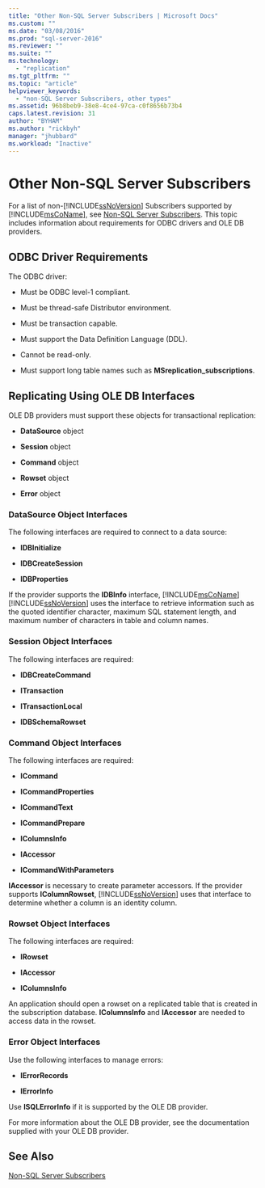 ```yaml
---
title: "Other Non-SQL Server Subscribers | Microsoft Docs"
ms.custom: ""
ms.date: "03/08/2016"
ms.prod: "sql-server-2016"
ms.reviewer: ""
ms.suite: ""
ms.technology: 
  - "replication"
ms.tgt_pltfrm: ""
ms.topic: "article"
helpviewer_keywords: 
  - "non-SQL Server Subscribers, other types"
ms.assetid: 96b8beb9-38e8-4ce4-97ca-c0f8656b73b4
caps.latest.revision: 31
author: "BYHAM"
ms.author: "rickbyh"
manager: "jhubbard"
ms.workload: "Inactive"
---
```

# Other Non-SQL Server Subscribers
  For a list of non-[!INCLUDE[ssNoVersion](../../../includes/ssnoversion-md.md)] Subscribers supported by [!INCLUDE[msCoName](../../../includes/msconame-md.md)], see [Non-SQL Server Subscribers](../../../relational-databases/replication/non-sql/non-sql-server-subscribers.md). This topic includes information about requirements for ODBC drivers and OLE DB providers.  
  
## ODBC Driver Requirements  
 The ODBC driver:  
  
-   Must be ODBC level-1 compliant.  
  
-   Must be thread-safe Distributor environment.  
  
-   Must be transaction capable.  
  
-   Must support the Data Definition Language (DDL).  
  
-   Cannot be read-only.  
  
-   Must support long table names such as **MSreplication_subscriptions**.  
  
## Replicating Using OLE DB Interfaces  
 OLE DB providers must support these objects for transactional replication:  
  
-   **DataSource** object  
  
-   **Session** object  
  
-   **Command** object  
  
-   **Rowset** object  
  
-   **Error** object  
  
### DataSource Object Interfaces  
 The following interfaces are required to connect to a data source:  
  
-   **IDBInitialize**  
  
-   **IDBCreateSession**  
  
-   **IDBProperties**  
  
 If the provider supports the **IDBInfo** interface, [!INCLUDE[msCoName](../../../includes/msconame-md.md)] [!INCLUDE[ssNoVersion](../../../includes/ssnoversion-md.md)] uses the interface to retrieve information such as the quoted identifier character, maximum SQL statement length, and maximum number of characters in table and column names.  
  
### Session Object Interfaces  
 The following interfaces are required:  
  
-   **IDBCreateCommand**  
  
-   **ITransaction**  
  
-   **ITransactionLocal**  
  
-   **IDBSchemaRowset**  
  
### Command Object Interfaces  
 The following interfaces are required:  
  
-   **ICommand**  
  
-   **ICommandProperties**  
  
-   **ICommandText**  
  
-   **ICommandPrepare**  
  
-   **IColumnsInfo**  
  
-   **IAccessor**  
  
-   **ICommandWithParameters**  
  
 **IAccessor** is necessary to create parameter accessors. If the provider supports **IColumnRowset**, [!INCLUDE[ssNoVersion](../../../includes/ssnoversion-md.md)] uses that interface to determine whether a column is an identity column.  
  
### Rowset Object Interfaces  
 The following interfaces are required:  
  
-   **IRowset**  
  
-   **IAccessor**  
  
-   **IColumnsInfo**  
  
 An application should open a rowset on a replicated table that is created in the subscription database. **IColumnsInfo** and **IAccessor** are needed to access data in the rowset.  
  
### Error Object Interfaces  
 Use the following interfaces to manage errors:  
  
-   **IErrorRecords**  
  
-   **IErrorInfo**  
  
 Use **ISQLErrorInfo** if it is supported by the OLE DB provider.  
  
 For more information about the OLE DB provider, see the documentation supplied with your OLE DB provider.  
  
## See Also  
 [Non-SQL Server Subscribers](../../../relational-databases/replication/non-sql/non-sql-server-subscribers.md)  
  
  
